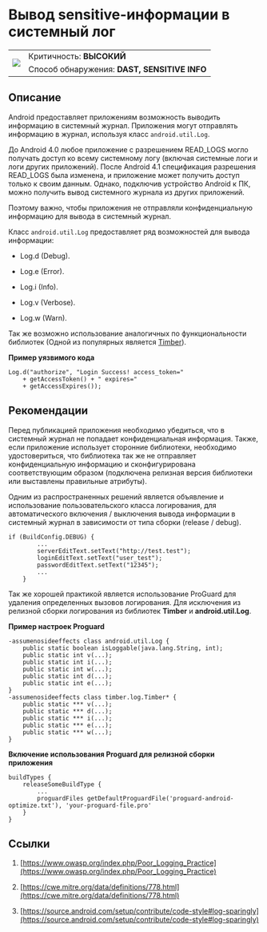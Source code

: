 # Вывод sensitive-информации в системный лог

<table class='noborder'>
    <colgroup>
      <col/>
      <col/>
    </colgroup>
    <tbody>
      <tr>
        <td rowspan="2"><img src="../../../img/defekt_vysokij.png"/></td>
        <td>Критичность:<strong> ВЫСОКИЙ</strong></td>
      </tr>
      <tr>
        <td>Способ обнаружения:<strong> DAST, SENSITIVE INFO</strong></td>
      </tr>
    </tbody>
</table>

## Описание

Android предоставляет приложениям возможность выводить информацию в системный журнал. Приложения могут отправлять информацию в журнал, используя класс `android.util.Log`.

До Android 4.0 любое приложение с разрешением READ_LOGS могло получать доступ ко всему системному логу (включая системные логи и логи других приложений). После Android 4.1 спецификация разрешения READ_LOGS была изменена, и приложение может получить доступ только к своим данным. Однако, подключив устройство Android к ПК, можно получить вывод системного журнала из других приложений.

Поэтому важно, чтобы приложения не отправляли конфиденциальную информацию для вывода в системный журнал.

Класс `android.util.Log` предоставляет ряд возможностей для вывода информации:

* Log.d (Debug).

* Log.e (Error).

* Log.i (Info).

* Log.v (Verbose).

* Log.w (Warn).

Так же возможно использование аналогичных по функциональности библиотек (Одной из популярных является [Timber](https://github.com/JakeWharton/timber)). 

**Пример уязвимого кода**

    Log.d("authorize", "Login Success! access_token="
        + getAccessToken() + " expires="
        + getAccessExpires());

## Рекомендации

Перед публикацией приложения необходимо убедиться, что в системный журнал не попадает конфиденциальная информация. Также, если приложение использует сторонние библиотеки, необходимо удостовериться, что библиотека так же не отправляет конфиденциальную информацию и сконфигурирована соответствующим образом (подключена релизная версия библиотеки или выставлены правильные атрибуты).

Одним из распространенных решений является объявление и использование пользовательского класса логирования, для автоматического включения / выключения вывода информации в системный журнал в зависимости от типа сборки (release / debug).

    if (BuildConfig.DEBUG) {
            ...
            serverEditText.setText("http://test.test");
            loginEditText.setText("user_test");
            passwordEditText.setText("12345");
            ...
        }

Так же хорошей практикой является использование ProGuard для удаления определенных вызовов логирования. Для исключения из релизной сборки логирования из библиотек **Timber** и **android.util.Log**.

**Пример настроек Proguard**

    -assumenosideeffects class android.util.Log {
        public static boolean isLoggable(java.lang.String, int);
        public static int v(...);
        public static int i(...);
        public static int w(...);
        public static int d(...);
        public static int e(...);
    }
    -assumenosideeffects class timber.log.Timber* {
        public static *** v(...);
        public static *** d(...);
        public static *** i(...);
        public static *** e(...);
        public static *** w(...);
    }

**Включение использования Proguard для релизной сборки приложения**

    buildTypes {
        releaseSomeBuildType {
            ...
            proguardFiles getDefaultProguardFile('proguard-android-optimize.txt'), 'your-proguard-file.pro'
        }
    } 

## Ссылки

1.  [https://www.owasp.org/index.php/Poor_Logging_Practice](https://www.owasp.org/index.php/Poor_Logging_Practice)

2.  [https://cwe.mitre.org/data/definitions/778.html](https://cwe.mitre.org/data/definitions/778.html)

3.  [https://source.android.com/setup/contribute/code-style#log-sparingly](https://source.android.com/setup/contribute/code-style#log-sparingly)